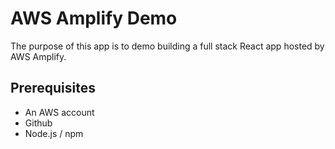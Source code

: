 # AWS Amplify Demo

The purpose of this app is to demo building a full stack React app hosted by AWS Amplify.

## Prerequisites
- An AWS account
- Github
- Node.js / npm
  
